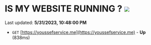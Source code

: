# IS MY WEBSITE RUNNING ? [![](https://img.shields.io/static/v1?label=Sponsor&message=%E2%9D%A4&logo=GitHub&color=%23fe8e86)](https://github.com/sponsors/<username>)

Last updated: **5/31/2023, 10:48:00 PM**

- `GET` [https://youssefservice.me](https://youssefservice.me) - **Up** (838ms)
